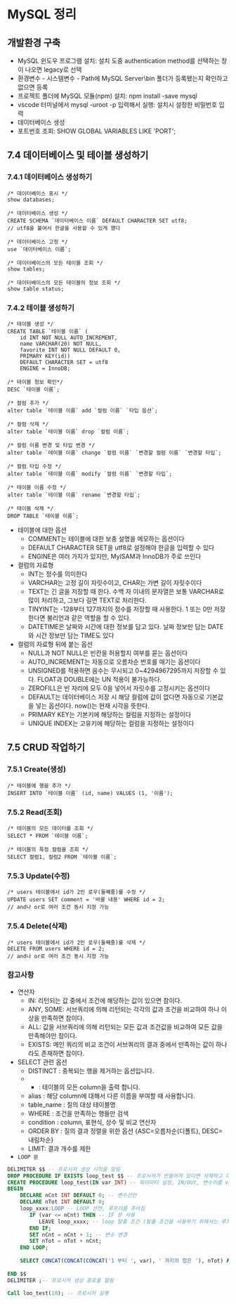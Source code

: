 # MySQL 정리


## 개발환경 구축



* MySQL 윈도우 프로그램 설치: 설치 도중 authentication method를 선택하는 창이 나오면 legacy로 선택
* 환경변수 - 시스템변수 - Path에 MySQL Server\bin 폴더가 등록됐는지 확인하고 없으면 등록 
* 프로젝트 폴더에 MySQL 모듈(npm) 설치: npm install -save mysql
* vscode 터미널에서 mysql -uroot -p 입력해서 실행: 설치시 설정한 비밀번호 입력
* 데이터베이스 생성   
* 포트번호 조회: SHOW GLOBAL VARIABLES LIKE 'PORT';


## 7.4 데이터베이스 및 테이블 생성하기


### 7.4.1 데이터베이스 생성하기


```
/* 데이터베이스 표시 */
show databases;

/* 데이터베이스 생성 */
CREATE SCHEMA `데이터베이스 이름` DEFAULT CHARACTER SET utf8;
// utf8을 붙여서 한글을 사용할 수 있게 했다

/* 데이터베이스 고정 */
use `데이터베이스 이름`;

/* 데이터베이스의 모든 테이블 조회 */
show tables;

/* 데이터베이스의 모든 테이블의 정보 조회 */
show table status;
```



### 7.4.2 테이블 생성하기


```
/* 테이블 생성 */
CREATE TABLE `테이블 이름` (
    id INT NOT NULL AUTO_INCREMENT,
    name VARCHAR(20) NOT NULL,
    favorite INT NOT NULL DEFAULT 0, 
    PRIMARY KEY(id))
    DEFAULT CHARACTER SET = utf8
    ENGINE = InnoDB;

/* 테이블 정보 확인*/
DESC `테이블 이름`;

/* 컬럼 추가 */
alter table `테이블 이름` add `컬럼 이름` `타입 옵션`; 

/* 컬럼 삭제 */
alter table `테이블 이름` drop `컬럼 이름`;

/* 컬럼 이름 변경 및 타입 변경 */
alter table `테이블 이름` change `컬럼 이름` `변경할 컬럼 이름` `변경할 타입`;

/* 컬럼 타입 수정 */
alter table `테이블 이름` modify `컬럼 이름` `변경할 타입`;

/* 테이블 이름 수정 */
alter table `테이블 이름` rename `변경할 타입`;

/* 테이블 삭제 */
DROP TABLE `테이블 이름`;
```




* 테이블에 대한 옵션
    * COMMENT는 테이블에 대한 보충 설명을 메모하는 옵션이다
    * DEFAULT CHARACTER SET을 utf8로 설정해야 한글을 입력할 수 있다
    * ENGINE은 여러 가지가 있지만, MyISAM과 InnoDB가 주로 쓰인다
* 컬럼의 자료형
    * INT는 정수를 의미한다
    * VARCHAR는 고정 길이 자릿수이고, CHAR는 가변 길이 자릿수이다
    * TEXT는 긴 글을 저장할 때 한다. 수백 자 이내의 문자열은 보통 VARCHAR로 많이 처리하고, 그보다 길면 TEXT로 처리한다.
    * TINYINT는 -128부터 127까지의 정수를 저장할 때 사용한다. 1 또는 0만 저장한다면 불리언과 같은 역할을 할 수 있다.
    * DATETIME은 날짜와 시간에 대한 정보를 담고 있다. 날짜 정보만 담는 DATE와 시간 정보만 담는 TIME도 있다
* 컬럼의 자료형 뒤에 붙는 옵션
    * NULL과 NOT NULL은 빈칸을 허용할지 여부를 묻는 옵션이다
    * AUTO_INCREMENT는 자동으로 오름차순 번호를 매기는 옵션이다
    * UNSIGNED를 적용하면 음수는 무시되고 0~4294967295까지 저장할 수 있다. FLOAT과 DOUBLE에는 UN 적용이 불가능하다.
    * ZEROFILL은 빈 자리에 모두 0을 넣어서 자릿수를 고정시키는 옵션이다
    * DEFAULT는 데이터베이스 저장 시 해당 컬럼에 값이 없다면 자동으로 기본값을 넣는 옵션이다. now()는 현재 시각을 뜻한다.
    * PRIMARY KEY는 기본키에 해당하는 컬럼을 지정하는 설정이다
    * UNIQUE INDEX는 고유키에 해당하는 컬럼을 지정하는 설정이다


## 7.5 CRUD 작업하기


### 7.5.1 Create(생성)


```
/* 테이블에 행을 추가 */
INSERT INTO `테이블 이름` (id, name) VALUES (1, '이름');
```



### 7.5.2 Read(조회)


```
/* 테이블의 모든 데이터를 조회 */
SELECT * FROM `테이블 이름`;
```



```
/* 테이블의 특정 컬럼을 조회 */
SELECT 컬럼1, 컬럼2 FROM `테이블 이름`;
```



### 7.5.3 Update(수정)


```
/* users 테이블에서 id가 2인 로우(둘째줄)를 수정 */
UPDATE users SET comment = '바꿀 내용' WHERE id = 2; 
// and나 or로 여러 조건 동시 지정 가능
```



### 7.5.4 Delete(삭제)


```
/* users 테이블에서 id가 2인 로우(둘째줄)를 삭제 */
DELETE FROM users WHERE id = 2; 
// and나 or로 여러 조건 동시 지정 가능
```



### 참고사항



* 연산자
    * IN: 리턴되는 값 중에서 조건에 해당하는 값이 있으면 참이다.
    * ANY, SOME: 서브쿼리에 의해 리턴되는 각각의 값과 조건을 비교하여 하나 이상을 만족하면 참이다.
    * ALL: 값을 서브쿼리에 의해 리턴되는 모든 값과 조건값을 비교하여 모든 값을 만족해야만 참이다.
    * EXISTS: 메인 쿼리의 비교 조건이 서브쿼리의 결과 중에서 만족하는 값이 하나라도 존재하면 참이다.
* SELECT 관련 옵션
    * DISTINCT : 중복되는 행을 제거하는 옵션입니다.
    * * :  테이블의 모든 column을 출력 합니다.
    * alias : 해당 column에 대해서 다른 이름을 부여할 때 사용합니다.
    * table_name : 질의 대상 테이블명
    * WHERE : 조건을 만족하는 행들만 검색
    * condition : column, 표현식, 상수 및 비교 연산자
    * ORDER BY : 질의 결과 정렬을 위한 옵션 {ASC=오름차순(디폴트), DESC= 내림차순}
    * LIMIT: 결과 개수를 제한
* `LOOP 문`
```sql
DELIMITER $$ -- 프로시저 생성 시작을 알림
DROP PROCEDURE IF EXISTS loop_test $$ -- 프로시저가 만들어져 있다면 삭제하고 다시 만듬
CREATE PROCEDURE loop_test(IN var INT) -- 파라미터 설정, IN/OUt, 변수이름 var, 타입 INT
BEGIN
    DECLARE nCnt INT DEFAULT 0; -- 변수선언
    DECLARE nTot INT DEFAULT 0; 
    loop_xxxx:LOOP -- LOOP 선언, 루프이름 주어짐
       IF (var <= nCnt) THEN -- IF 문 사용
          LEAVE loop_xxxx; -- loop 탈출 조건 (탈출 조건을 사용하기 위해서는 루프의 이름이 지정되어야 함.) 
       END IF;  
       SET nCnt = nCnt + 1; -- 변수 변경
       SET nTot = nTot + nCnt; 
    END LOOP;
 
    SELECT CONCAT(CONCAT(CONCAT('1 부터 ', var), ' 까지의 합은 '), nTot) AS total; -- 결과 값 출력
 
END $$
DELIMITER ;-- 프로시저 생성 종료를 알림

Call loo_test(10); -- 프로시저 실행
```

